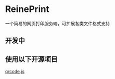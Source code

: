 # ReinePrint
一个简易的网页打印服务端，可扩展各类文件格式支持
## 开发中


## 使用以下开源项目
[qrcode.js](http://davidshimjs.github.io/qrcodejs/)
